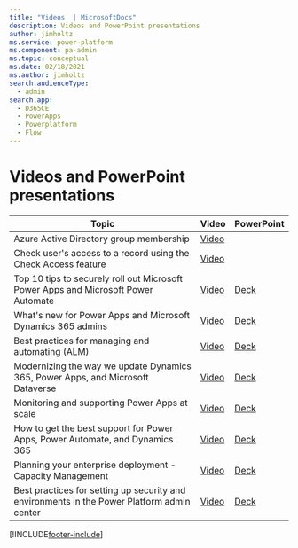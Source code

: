 ```yaml
---
title: "Videos  | MicrosoftDocs"
description: Videos and PowerPoint presentations 
author: jimholtz
ms.service: power-platform
ms.component: pa-admin
ms.topic: conceptual
ms.date: 02/18/2021
ms.author: jimholtz 
search.audienceType: 
  - admin
search.app:
  - D365CE
  - PowerApps
  - Powerplatform
  - Flow
---
```

# Videos and PowerPoint presentations 

|Topic  |Video  |PowerPoint  |
|---------|---------|---------|
| Azure Active Directory group membership  |  [Video](https://youtu.be/GW2Rz53BX6o)  | |
| Check user's access to a record using the Check Access feature  |  [Video](https://youtu.be/rigZ1FvrgSY) |  |
|Top 10 tips to securely roll out Microsoft Power Apps and Microsoft Power Automate |[Video](https://youtu.be/BnolkTK2Sng) | [Deck](https://medius.studios.ms/video/asset/PPT/MBAS19-BRK2005) |
|What's new for Power Apps and Microsoft Dynamics 365 admins |[Video](https://youtu.be/arzQrPPItlY) |[Deck](https://medius.studios.ms/video/asset/PPT/MBAS19-BRK2000) |
|Best practices for managing and automating (ALM) |[Video](https://youtu.be/aWjMFxI3y8c)| [Deck](https://medius.studios.ms/video/asset/PPT/MBAS19-BRK2001) |
|Modernizing the way we update Dynamics 365, Power Apps, and Microsoft Dataverse| [Video](https://youtu.be/QOsqMRoXUqY) |[Deck](https://medius.studios.ms/video/asset/PPT/MBAS19-BRK2039) |
|Monitoring and supporting Power Apps at scale |[Video](https://youtu.be/HjWUrDGme6Y) | [Deck](https://medius.studios.ms/video/asset/PPT/MBAS19-BRK2040) |
|How to get the best support for Power Apps, Power Automate, and Dynamics 365 | [Video](https://youtu.be/An3IfFdZlT8)| [Deck](https://medius.studios.ms/video/asset/PPT/MBAS19-THR2002) |
|Planning your enterprise deployment - Capacity Management | [Video](https://youtu.be/RCo3XNaAD2A) | [Deck](https://medius.studios.ms/video/asset/PPT/MBAS19-THR3005)          |
|Best practices for setting up security and environments in the Power Platform admin center     | [Video](https://youtu.be/SVY-h5YRMEY)| [Deck](https://medius.studios.ms/video/asset/PPT/MBAS19-THR2003) |


[!INCLUDE[footer-include](../includes/footer-banner.md)]